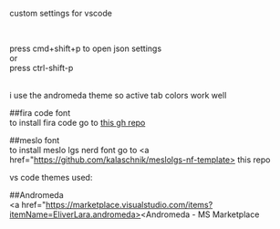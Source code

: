custom settings for vscode

<br>

press cmd+shift+p to open json settings
<br>
or
<br>
press ctrl-shift-p

<br>
i use the andromeda theme so active tab colors work well


##fira code font
<br>
to install fira code go to <a href="https://github.com/tonsky/FiraCode"> this gh repo </a>

##meslo font
<br> 
to install meslo lgs nerd font go to <a href="https://github.com/kalaschnik/meslolgs-nf-template> this repo </a>

vs code themes used:

##Andromeda
<br>
<a href="https://marketplace.visualstudio.com/items?itemName=EliverLara.andromeda><Andromeda - MS Marketplace </a>
